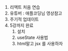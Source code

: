 1. 리액트 처음 연습
2. 유튜버 : 애플코딩님 영상참고
3. 주기적 업데이트
4. 5강까지 완료
    1. 설치
    2. useState 사용법 
    3. html말고 jsx 를 사용하자
    